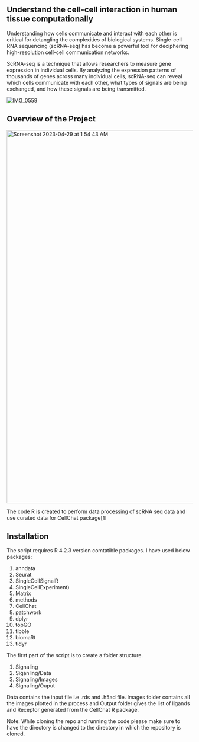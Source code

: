 ## Understand the cell-cell interaction in human tissue computationally

Understanding how cells communicate and interact with each other is critical for detangling the complexities of biological systems. Single-cell RNA sequencing (scRNA-seq) has become a powerful tool for deciphering high-resolution cell-cell communication networks.

ScRNA-seq is a technique that allows researchers to measure gene expression in individual cells. By analyzing the expression patterns of thousands of genes across many individual cells, scRNA-seq can reveal which cells communicate with each other, what types of signals are being exchanged, and how these signals are being transmitted.

![IMG_0559](https://user-images.githubusercontent.com/117299113/235289278-3d364377-40fa-4bdc-b2e6-0ce3db7a086a.jpeg)

## Overview of the Project

<img width="1007" alt="Screenshot 2023-04-29 at 1 54 43 AM" src="https://user-images.githubusercontent.com/117299113/235289265-29dc277d-6278-407f-9a2d-2fd5abb5c180.png">

The code R is created to perform data processing of scRNA seq data and use curated data for CellChat package[1]

## Installation

The script requires R 4.2.3 version comtatible packages. I have used below packages:
  1. anndata
  2. Seurat
  3. SingleCellSignalR
  4. SingleCellExperiment)
  5. Matrix
  6. methods
  7. CellChat
  8. patchwork
  9. dplyr
  10. topGO
  11. tibble
  12. biomaRt
  13. tidyr

The first part of the script is to create a folder structure.
1. Signaling
2. Siganling/Data
3. Signaling/Images
4. Signaling/Ouput

Data contains the input file i.e .rds and .h5ad file. Images folder contains all the images plotted in the process and Output folder gives the list of ligands and Receptor generated from the CellChat R package.

Note: While cloning the repo and running the code please make sure to have the directory is changed to the directory in which the repository is cloned.











